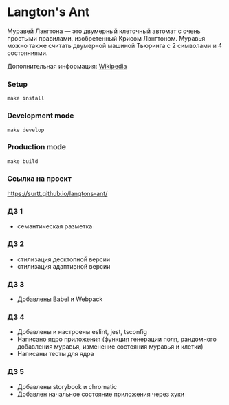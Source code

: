 # Langton's Ant

Муравей Лэнгтона — это двумерный клеточный автомат с очень простыми правилами, изобретенный Крисом Лэнгтоном. Муравья можно также считать двумерной машиной Тьюринга с 2 символами и 4 состояниями.

Дополнительная информация: [Wikipedia](https://ru.wikipedia.org/wiki/%D0%9C%D1%83%D1%80%D0%B0%D0%B2%D0%B5%D0%B9_%D0%9B%D1%8D%D0%BD%D0%B3%D1%82%D0%BE%D0%BD%D0%B0)

### Setup
```
make install
```

### Development mode
```
make develop
```

### Production mode
```
make build
```

### Ссылка на проект
https://surtt.github.io/langtons-ant/

### ДЗ 1
- семантическая разметка

### ДЗ 2
- стилизация десктопной версии
- стилизация адаптивной версии

### ДЗ 3
- Добавлены Babel и Webpack

### ДЗ 4
- Добавлены и настроены eslint, jest, tsconfig
- Написано ядро приложения (функция генерации поля, рандомного добавления муравья, изменение состояния муравья и клетки)
- Написаны тесты для ядра

### ДЗ 5
- Добавлены storybook и chromatic
- Добавлен начальное состояние приложения через хуки
